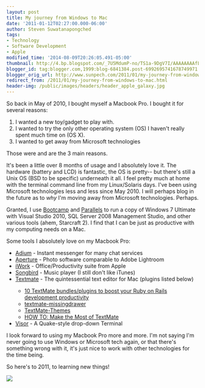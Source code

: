 ```yaml
---
layout: post
title: My journey from Windows to Mac
date: '2011-01-12T02:27:00.000-06:00'
author: Steven Suwatanapongched
tags:
- Technology
- Software Development
- Apple
modified_time: '2014-08-09T20:26:05.491-05:00'
thumbnail: http://4.bp.blogspot.com/_7U5MdumP-no/TS1a-9DgV7I/AAAAAAAAfLg/B20G9RlSsFs/s600/IMG_2979.jpg
blogger_id: tag:blogger.com,1999:blog-6841384.post-6992695741678749971
blogger_orig_url: http://www.sunpech.com/2011/01/my-journey-from-windows-to-mac.html
redirect_from: /2011/01/my-journey-from-windows-to-mac.html
header-img: /public/images/headers/header_apple_galaxy.jpg
---
```


So back in May of 2010, I bought myself a Macbook Pro.  I bought it for several reasons:

<ol>
  <li>I wanted a new toy/gadget to play with.</li>
  <li>I wanted to try the only other operating system (OS) I haven't really spent much time on (OS X).</li>
  <li>I wanted to get away from Microsoft technologies</li>
</ol>

Those were and are the 3 main reasons.

It's been a little over 8 months of usage and I absolutely love it.  The hardware (battery and LCD) is fantastic, the OS is pretty-- but there's still a Unix OS (BSD to be specific) underneath it all.  I feel pretty much at home with the terminal command line from my Linux/Solaris days.  I've been using Microsoft technologies less and less since May 2010.  I will perhaps blog in the future as to <i>why</i> I'm moving away from Microsoft technologies.  Perhaps.

Granted, I use <a href="http://en.wikipedia.org/wiki/Boot_Camp_(software)">Bootcamp</a> and <a href="http://www.parallels.com/">Parallels</a> to run a copy of Windows 7 Ultimate with Visual Studio 2010, SQL Server 2008 Management Studio, and other various tools (ahem, Starcraft 2).  I find that I can be just as productive with my computing needs on a Mac.

Some tools I absolutely love on my Macbook Pro:

<ul>
  <li><a href="http://adium.im/">Adium</a> - Instant messenger for many chat services</li>
  <li><a href="http://www.apple.com/aperture/">Aperture</a> - Photo software comparable to Adobe Lightroom</li>
  <li><a href="http://www.apple.com/iwork/">iWork</a> - Office/Productivity suite from Apple</li>
  <li><a href="http://getsongbird.com/">Songbird</a> - Music player (I still don't like iTunes)</li>
  <li><a href="http://macromates.com/">Textmate</a> - The quintessential text editor for Mac (plugins listed below)</li>
  <ul>
    <li><a href="http://adventuresincoding.com/2010/05/10-textmate-bundlesplugins-to-boost-your-ruby-on-rails-development-productivity">10 TextMate bundles/plugins to boost your Ruby on Rails development productivity</a></li>
    <li><a href="https://github.com/jezdez/textmate-missingdrawer">textmate-missingdrawer</a></li>
    <li><a href="https://github.com/filmgirl/TextMate-Themes">TextMate-Themes</a></li>
    <li><a href="http://mashable.com/2010/12/23/textmate-guide/?utm_source=feedburner&amp;utm_medium=feed&amp;utm_campaign=Feed:+Mashable+(Mashable)">HOW TO: Make the Most of TextMate</a></li>
  </ul>
  <li><a href="http://visor.binaryage.com/">Visor</a> - A Quake-style drop-down Terminal</li>
</ul>

I look forward to using my Macbook Pro more and more.  I'm not saying I'm never going to use Windows or Microsoft tech again, or that there's something wrong with it, it's just nice to work with other technologies for the time being.

So here's to 2011, to learning new things!

<img border="0" src="http://4.bp.blogspot.com/_7U5MdumP-no/TS1a-9DgV7I/AAAAAAAAfLg/B20G9RlSsFs/s400/IMG_2979.jpg" />
